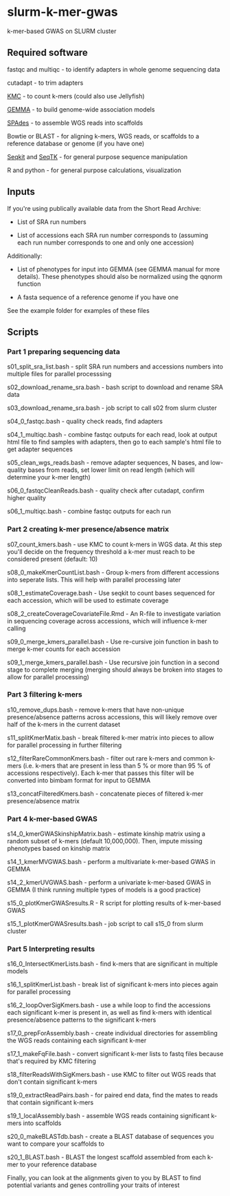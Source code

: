 # slurm-k-mer-gwas
k-mer-based GWAS on SLURM cluster

## Required software
fastqc and multiqc - to identify adapters in whole genome sequencing data

cutadapt - to trim adapters

[KMC](https://github.com/refresh-bio/KMC) - to count k-mers (could also use Jellyfish)

[GEMMA](https://github.com/genetics-statistics/GEMMA) - to build genome-wide association models 

[SPAdes](https://github.com/ablab/spades) - to assemble WGS reads into scaffolds

Bowtie or BLAST - for aligning k-mers, WGS reads, or scaffolds to a reference database or genome (if you have one)

[Seqkit](https://bioinf.shenwei.me/seqkit/) and [SeqTK](https://github.com/lh3/seqtk) - for general purpose sequence manipulation

R and python - for general purpose calculations, visualization

## Inputs
If you're using publically available data from the Short Read Archive:

* List of SRA run numbers

* List of accessions each SRA run number corresponds to (assuming each run number corresponds to one and only one accession)

Additionally:

* List of phenotypes for input into GEMMA (see GEMMA manual for more details). These phenotypes should also be normalized using the qqnorm function

* A fasta sequence of a reference genome if you have one

See the example folder for examples of these files

## Scripts

### Part 1 preparing sequencing data
s01_split_sra_list.bash - split SRA run numbers and accessions numbers into multiple files for parallel processsing

s02_download_rename_sra.bash - bash script to download and rename SRA data

s03_download_rename_sra.bash - job script to call s02 from slurm cluster

s04_0_fastqc.bash - quality check reads, find adapters

s04_1_multiqc.bash - combine fastqc outputs for each read, look at output html file to find samples with adapters, then go to each sample's html file to get adapter sequences

s05_clean_wgs_reads.bash - remove adapter sequences, N bases, and low-quality bases from reads, set lower limit on read length (which will determine your k-mer length)

s06_0_fastqcCleanReads.bash - quality check after cutadapt, confirm higher quality

s06_1_multiqc.bash - combine fastqc outputs for each run

### Part 2 creating k-mer presence/absence matrix
s07_count_kmers.bash - use KMC to count k-mers in WGS data. At this step you'll decide on the frequency threshold a k-mer must reach to be considered present (default: 10)

s08_0_makeKmerCountList.bash - Group k-mers from different accessions into seperate lists. This will help with parallel processing later

s08_1_estimateCoverage.bash - Use seqkit to count bases sequenced for each accession, which will be used to estimate coverage

s08_2_createCoverageCovariateFile.Rmd - An R-file to investigate variation in sequencing coverage across accessions, which will influence k-mer calling

s09_0_merge_kmers_parallel.bash - Use re-cursive join function in bash to merge k-mer counts for each accession

s09_1_merge_kmers_parallel.bash - Use recursive join function in a second stage to complete merging (merging should always be broken into stages to allow for parallel processing)

### Part 3 filtering k-mers
s10_remove_dups.bash - remove k-mers that have non-unique presence/absence patterns across accessions, this will likely remove over half of the k-mers in the current dataset

s11_splitKmerMatix.bash - break filtered k-mer matrix into pieces to allow for parallel processing in further filtering

s12_filterRareCommonKmers.bash - filter out rare k-mers and common k-mers (i.e. k-mers that are present in less than 5 % or more than 95 % of accessions respectively). Each k-mer that passes this filter will be converted into bimbam format for input to GEMMA

s13_concatFilteredKmers.bash - concatenate pieces of filtered k-mer presence/absence matrix

### Part 4 k-mer-based GWAS
s14_0_kmerGWASkinshipMatrix.bash - estimate kinship matrix using a random subset of k-mers (default 10,000,000). Then, impute missing phenotypes based on kinship matrix

s14_1_kmerMVGWAS.bash - perform a multivariate k-mer-based GWAS in GEMMA 

s14_2_kmerUVGWAS.bash - perform a univariate k-mer-based GWAS in GEMMA (I think running multiple types of models is a good practice)

s15_0_plotKmerGWASresults.R - R script for plotting results of k-mer-based GWAS

s15_1_plotKmerGWASresults.bash - job script to call s15_0 from slurm cluster

### Part 5 Interpreting results
s16_0_IntersectKmerLists.bash - find k-mers that are significant in multiple models

s16_1_splitKmerList.bash - break list of significant k-mers into pieces again for parallel processing

s16_2_loopOverSigKmers.bash - use a while loop to find the accessions each significant k-mer is present in, as well as find k-mers with identical presence/absence patterns to the significant k-mers

s17_0_prepForAssembly.bash - create individual directories for assembling the WGS reads containing each significant k-mer

s17_1_makeFqFile.bash - convert significant k-mer lists to fastq files because that's required by KMC filtering

s18_filterReadsWithSigKmers.bash - use KMC to filter out WGS reads that don't contain significant k-mers

s19_0_extractReadPairs.bash - for paired end data, find the mates to reads that contain significant k-mers

s19_1_localAssembly.bash - assemble WGS reads containing significant k-mers into scaffolds

s20_0_makeBLASTdb.bash - create a BLAST database of sequences you want to compare your scaffolds to

s20_1_BLAST.bash - BLAST the longest scaffold assembled from each k-mer to your reference database

Finally, you can look at the alignments given to you by BLAST to find potential variants and genes controlling your traits of interest
